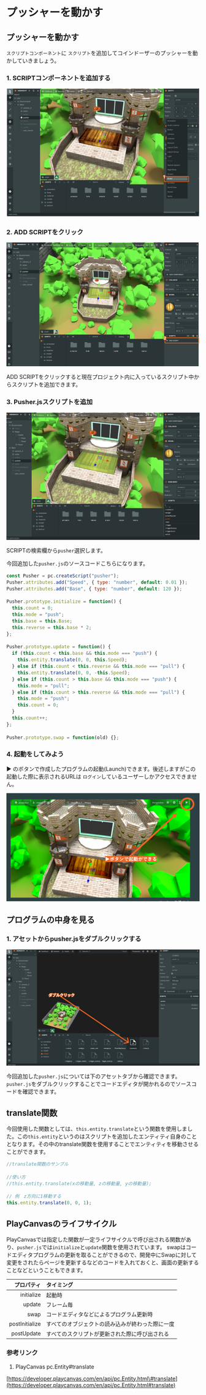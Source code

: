 # プッシャーを動かす

## プッシャーを動かす

`スクリプトコンポーネント`に `スクリプト`を追加してコインドーザーのプッシャーを動かしていきましょう。

### 1. SCRIPTコンポーネントを追加する

![](../.gitbook/assets/script1.png)

### 2. ADD SCRIPTをクリック

![](../.gitbook/assets/script2.png)

ADD SCRIPTをクリックすると現在プロジェクト内に入っているスクリプト中からスクリプトを追加できます。

### 3. Pusher.jsスクリプトを追加

![](../.gitbook/assets/script3.png)

SCRIPTの検索欄から`pusher`選択します。

今回追加した`pusher.js`のソースコードこちらになります。

```javascript
const Pusher = pc.createScript("pusher");
Pusher.attributes.add("Speed", { type: "number", default: 0.01 });
Pusher.attributes.add("Base", { type: "number", default: 120 });

Pusher.prototype.initialize = function() {
  this.count = 0;
  this.mode = "push";
  this.base = this.Base;
  this.reverse = this.base * 2;
};

Pusher.prototype.update = function() {
  if (this.count < this.base && this.mode === "push") {
    this.entity.translate(0, 0, this.Speed);
  } else if (this.count < this.reverse && this.mode === "pull") {
    this.entity.translate(0, 0, -this.Speed);
  } else if (this.count > this.base && this.mode === "push") {
    this.mode = "pull";
  } else if (this.count > this.reverse && this.mode === "pull") {
    this.mode = "push";
    this.count = 0;
  }
  this.count++;
};

Pusher.prototype.swap = function(old) {};
```

### 4. 起動をしてみよう

▶ のボタンで作成したプログラムの起動\(Launch\)できます。後述しますがこの起動した際に表示されるURLは `ログイン`しているユーザーしかアクセスできません。

![](../.gitbook/assets/qi-dong.png)

## プログラムの中身を見る

### 1. アセットからpusher.jsをダブルクリックする

![](../.gitbook/assets/double.png)

今回追加した`pusher.js`については下のアセットタブから確認できます。 `pusher.js`をダブルクリックすることでコードエディタが開かれるのでソースコードを確認できます。

## translate関数

今回使用した関数としては、`this.entity.translate`という関数を使用しました。この`this.entity`というのはスクリプトを追加したエンティティ自身のこととなります。その中のtranslate関数を使用することでエンティティを移動させることができます。

```javascript
//translate関数のサンプル

//使い方
//this.entity.translate(xの移動量, zの移動量, yの移動量);

// 例　z方向に1移動する
this.entity.translate(0, 0, 1);
```

## PlayCanvasのライフサイクル

PlayCanvasでは指定した関数が一定ライフサイクルで呼び出される関数があり、`pusher.js`では`initialize`と`update`関数を使用されています。 swapはコードエディタプログラムの更新を取ることができるので、開発中にSwapに対して変更をされたらページを更新するなどのコードを入れておくと、画面の更新することなどということもできます。

| プロパティ | タイミング |
| ---: | :--- |
| initialize | 起動時 |
| update | フレーム毎 |
| swap | コードエディタなどによるプログラム更新時 |
| postInitialize | すべてのオブジェクトの読み込みが終わった際に一度 |
| postUpdate | すべてのスクリプトが更新された際に呼び出される |

### 参考リンク

1. PlayCanvas pc.Entity\#translate

[https://developer.playcanvas.com/en/api/pc.Entity.html\#translate](https://developer.playcanvas.com/en/api/pc.Entity.html#translate)

